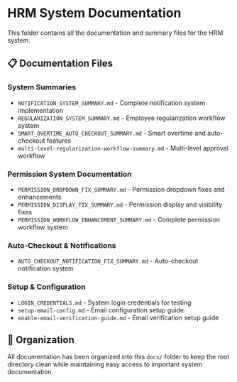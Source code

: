 # HRM System Documentation

This folder contains all the documentation and summary files for the HRM system.

## 📋 Documentation Files

### System Summaries
- `NOTIFICATION_SYSTEM_SUMMARY.md` - Complete notification system implementation
- `REGULARIZATION_SYSTEM_SUMMARY.md` - Employee regularization workflow system
- `SMART_OVERTIME_AUTO_CHECKOUT_SUMMARY.md` - Smart overtime and auto-checkout features
- `multi-level-regularization-workflow-summary.md` - Multi-level approval workflow

### Permission System Documentation
- `PERMISSION_DROPDOWN_FIX_SUMMARY.md` - Permission dropdown fixes and enhancements
- `PERMISSION_DISPLAY_FIX_SUMMARY.md` - Permission display and visibility fixes
- `PERMISSION_WORKFLOW_ENHANCEMENT_SUMMARY.md` - Complete permission workflow system

### Auto-Checkout & Notifications
- `AUTO_CHECKOUT_NOTIFICATION_FIX_SUMMARY.md` - Auto-checkout notification system

### Setup & Configuration
- `LOGIN_CREDENTIALS.md` - System login credentials for testing
- `setup-email-config.md` - Email configuration setup guide
- `enable-email-verification-guide.md` - Email verification setup guide

## 📁 Organization

All documentation has been organized into this `docs/` folder to keep the root directory clean while maintaining easy access to important system documentation.
